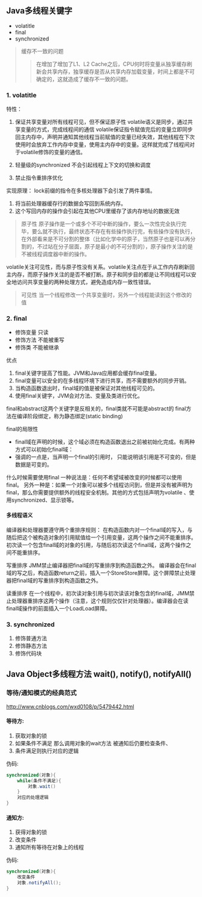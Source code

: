 ## Java多线程关键字

* volatitle
* final
* synchronized

> 缓存不一致的问题
>> 在增加了增加了L1、L2 Cache之后，CPU何时将变量从独享缓存刷新会共享内存，独享缓存是否从共享内存加载变量，时间上都是不可确定的，这就造成了缓存不一致的问题。

### 1. volatitle

特性：
1. 保证共享变量对所有线程可见，但不保证原子性
volatile语义是同步，通过共享变量的方式，完成线程间的通信
volatile保证指令赋值完后的变量立即同步回主内存中，声明并通知其他线程当前赋值的变量已经失效，其他线程在下次使用时会放弃工作内存中变量，使用主内存中的变量。这样就完成了线程间对于volatile修饰的变量的通信。

2. 轻量级的synchronized
不会引起线程上下文的切换和调度

3. 禁止指令重排序优化

实现原理：
lock前缀的指令在多核处理器下会引发了两件事情。
1. 将当前处理器缓存行的数据会写回到系统内存。
2. 这个写回内存的操作会引起在其他CPU里缓存了该内存地址的数据无效

> 原子性
原子操作是一个或多个不可中断的操作，要么一次性完全执行完毕，要么就不执行，最终状态不存在有些操作执行完，有些操作没有执行，在外部看来是不可分割的整体（比如化学中的原子，当然原子也是可以再分割的，不过站在分子层面，原子是最小的不可分割的），原子操作关注的是不被线程调度器中断的操作。

volatile关注可见性，而与原子性没有关系。volatile关注点在于从工作内存刷新回主内存，而原子操作关注的是否不被打断。原子和同步目的都是让不同线程可以安全地访问共享变量的两种处理方式，避免造成内存一致性错误。

> 可见性
当一个线程修改一个共享变量时，另外一个线程能读到这个修改的值

### 2. final

- 修饰变量        只读
- 修饰方法        不能被重写
- 修饰类        不能被继承

优点
1. final关键字提高了性能。JVM和Java应用都会缓存final变量。
2. final变量可以安全的在多线程环境下进行共享，而不需要额外的同步开销。
3. 当构造函数退出时，final域的值是被保证对其他线程可见的。
4. 使用final关键字，JVM会对方法、变量及类进行优化。

final和abstract这两个关键字是反相关的，final类就不可能是abstract的
final方法在编译阶段绑定，称为静态绑定(static binding)

final的局限性
* final域在声明的时候，这个域必须在构造函数退出之前被初始化完成。有两种方式可以初始化final域：
* 强调的一点是，当声明一个final的引用时， 只能说明该引用是不可变的，但是数据是可变的。

什么时候需要使用final
一种说法是：任何不希望域被改变的时候都可以使用final。
另外一种是：如果一个对象可以被多个线程访问到，但是并没有被声明为final，那么你需要提供额外的线程安全机制。其他的方式包括声明为volatile 、使用synchronized、显示锁等。

#### 多线程语义

编译器和处理器要遵守两个重排序规则：
在构造函数内对一个final域的写入，与随后把这个被构造对象的引用赋值给一个引用变量，这两个操作之间不能重排序。
初次读一个包含final域的对象的引用，与随后初次读这个final域，这两个操作之间不能重排序。

写重排序
JMM禁止编译器把final域的写重排序到构造函数之外。
编译器会在final域的写之后，构造函数return之前，插入一个StoreStore屏障。这个屏障禁止处理器把final域的写重排序到构造函数之外。

读重排序
在一个线程中，初次读对象引用与初次读该对象包含的final域，JMM禁止处理器重排序这两个操作（注意，这个规则仅仅针对处理器）。编译器会在读final域操作的前面插入一个LoadLoad屏障。

### 3. synchronized

1. 修饰普通方法
2. 修饰静态方法
3. 修饰代码块


## Java Object多线程方法 wait(), notify(), notifyAll()


### 等待/通知模式的经典范式

http://www.cnblogs.com/wxd0108/p/5479442.html

#### 等待方:

1. 获取对象的锁 
2. 如果条件不满足 那么调用对象的wait方法 被通知后仍要检查条件、 
3. 条件满足则执行对应的逻辑

伪码:

```java
synchronized(对象){
    while(条件不满足){
        对象.wait()
    }
    对应的处理逻辑
}
```

#### 通知方:

1. 获得对象的锁 
2. 改变条件 
3. 通知所有等待在对象上的线程

伪码:

```java
synchronized(对象){
    改变条件
    对象.notifyAll();
}
```
